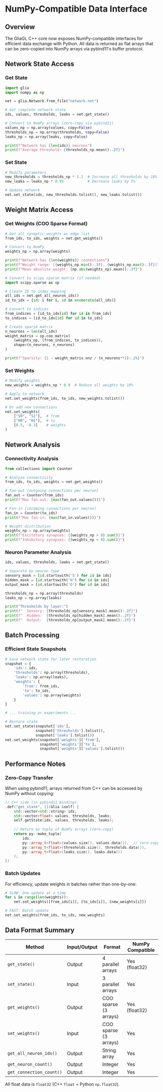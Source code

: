 # NumPy-Compatible Data Interface

## Overview

The GliaGL C++ core now exposes NumPy-compatible interfaces for efficient data exchange with Python. All data is returned as flat arrays that can be zero-copied into NumPy arrays via pybind11's buffer protocol.

## Network State Access

### Get State
```python
import glia
import numpy as np

net = glia.Network.from_file("network.net")

# Get complete network state
ids, values, thresholds, leaks = net.get_state()

# Convert to NumPy arrays (zero-copy via pybind11)
values_np = np.array(values, copy=False)
thresholds_np = np.array(thresholds, copy=False)
leaks_np = np.array(leaks, copy=False)

print(f"Network has {len(ids)} neurons")
print(f"Average threshold: {thresholds_np.mean():.2f}")
```

### Set State
```python
# Modify parameters
new_thresholds = thresholds_np * 1.1  # Increase all thresholds by 10%
new_leaks = leaks_np * 0.95           # Decrease leaks by 5%

# Update network
net.set_state(ids, new_thresholds.tolist(), new_leaks.tolist())
```

## Weight Matrix Access

### Get Weights (COO Sparse Format)
```python
# Get all synaptic weights as edge list
from_ids, to_ids, weights = net.get_weights()

# Convert to NumPy
weights_np = np.array(weights)

print(f"Network has {len(weights)} connections")
print(f"Weight range: [{weights_np.min():.3f}, {weights_np.max():.3f}]")
print(f"Mean absolute weight: {np.abs(weights_np).mean():.3f}")

# Convert to scipy sparse matrix (if needed)
import scipy.sparse as sp

# Create ID to index mapping
all_ids = net.get_all_neuron_ids()
id_to_idx = {id: i for i, id in enumerate(all_ids)}

# Convert to indices
from_indices = [id_to_idx[id] for id in from_ids]
to_indices = [id_to_idx[id] for id in to_ids]

# Create sparse matrix
n_neurons = len(all_ids)
weight_matrix = sp.coo_matrix(
    (weights_np, (from_indices, to_indices)),
    shape=(n_neurons, n_neurons)
)

print(f"Sparsity: {1 - weight_matrix.nnz / (n_neurons**2):.2%}")
```

### Set Weights
```python
# Modify weights
new_weights = weights_np * 0.9  # Reduce all weights by 10%

# Apply to network
net.set_weights(from_ids, to_ids, new_weights.tolist())

# Or add new connections
net.set_weights(
    ["S0", "S1"],  # from
    ["H0", "H1"],  # to
    [0.5, -0.3]    # weights
)
```

## Network Analysis

### Connectivity Analysis
```python
from collections import Counter

# Analyze connectivity
from_ids, to_ids, weights = net.get_weights()

# Fan-out (outgoing connections per neuron)
fan_out = Counter(from_ids)
print(f"Max fan-out: {max(fan_out.values())}")

# Fan-in (incoming connections per neuron)
fan_in = Counter(to_ids)
print(f"Max fan-in: {max(fan_in.values())}")

# Weight distribution
weights_np = np.array(weights)
print(f"Excitatory synapses: {(weights_np > 0).sum()}")
print(f"Inhibitory synapses: {(weights_np < 0).sum()}")
```

### Neuron Parameter Analysis
```python
ids, values, thresholds, leaks = net.get_state()

# Separate by neuron type
sensory_mask = [id.startswith('S') for id in ids]
hidden_mask = [id.startswith('H') for id in ids]
output_mask = [id.startswith('O') for id in ids]

thresholds_np = np.array(thresholds)
leaks_np = np.array(leaks)

print("Thresholds by layer:")
print(f"  Sensory: {thresholds_np[sensory_mask].mean():.2f}")
print(f"  Hidden:  {thresholds_np[hidden_mask].mean():.2f}")
print(f"  Output:  {thresholds_np[output_mask].mean():.2f}")
```

## Batch Processing

### Efficient State Snapshots
```python
# Save network state for later restoration
snapshot = {
    'ids': ids,
    'thresholds': np.array(thresholds),
    'leaks': np.array(leaks),
    'weights': {
        'from': from_ids,
        'to': to_ids,
        'values': np.array(weights)
    }
}

# ... training or experiments ...

# Restore state
net.set_state(snapshot['ids'], 
              snapshot['thresholds'].tolist(),
              snapshot['leaks'].tolist())
net.set_weights(snapshot['weights']['from'],
                snapshot['weights']['to'],
                snapshot['weights']['values'].tolist())
```

## Performance Notes

### Zero-Copy Transfer
When using pybind11, arrays returned from C++ can be accessed by NumPy without copying:

```cpp
// C++ side (in pybind11 binding):
.def("get_state", [](Glia &self) {
    std::vector<std::string> ids;
    std::vector<float> values, thresholds, leaks;
    self.getState(ids, values, thresholds, leaks);
    
    // Return as tuple of NumPy arrays (zero-copy)
    return py::make_tuple(
        ids,
        py::array_t<float>(values.size(), values.data()),  // zero-copy view
        py::array_t<float>(thresholds.size(), thresholds.data()),
        py::array_t<float>(leaks.size(), leaks.data())
    );
})
```

### Batch Updates
For efficiency, update weights in batches rather than one-by-one:

```python
# SLOW: One update at a time
for i in range(len(weights)):
    net.set_weights([from_ids[i]], [to_ids[i]], [new_weights[i]])

# FAST: Batch update
net.set_weights(from_ids, to_ids, new_weights)
```

## Data Format Summary

| Method | Input/Output | Format | NumPy Compatible |
|--------|-------------|--------|------------------|
| `get_state()` | Output | 4 parallel arrays | Yes (float32) |
| `set_state()` | Input | 3 parallel arrays | Yes |
| `get_weights()` | Output | COO sparse (3 arrays) | Yes (float32) |
| `set_weights()` | Input | COO sparse (3 arrays) | Yes |
| `get_all_neuron_ids()` | Output | String array | Yes |
| `get_neuron_count()` | Output | Integer | Yes |
| `get_connection_count()` | Output | Integer | Yes |

All float data is `float32` (C++ `float` = Python `np.float32`).
